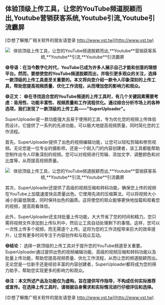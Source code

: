 ## **体验顶级上传工具，让您的YouTube频道脱颖而出,**Youtube**营销获客系统,**Youtube**引流,**Youtube**引流霸屏**

[😍想了解推广相关软件的朋友请登录 http://www.vst.tw](http://www.vst.tw)

 <center><img src="https://vst.tw/MP4/tuiguang/png/0.png" alt="体验顶级上传工具，让您的YouTube频道脱颖而出,**Youtube**营销获客系统,**Youtube**引流,**Youtube**引流霸屏"></center>

**😄导语：在当今数字化时代，YouTube已成为许多人展示自己才能和创意的理想平台。然而，要想使您的YouTube频道脱颖而出，并吸引更多观众的关注，选择一款顶级的上传工具是至关重要的。本文将向您介绍一款令人印象深刻的上传工具，帮助您提高视频质量、优化工作流程，从而增加您的影响力和观众。**

**😄正文：**
**😄在寻找适合您的YouTube频道的上传工具时，有几个关键因素需要考虑：易用性、功能丰富性、视频质量和工作流程优化。通过综合分析市场上的各种选项，我们发现了一款顶级的上传工具——"SuperUploader"。**

SuperUploader是一款功能强大且易于使用的工具，专为优化您的视频上传体验而设计。它提供了一系列的先进功能，可以极大地提高视频质量，同时简化您的工作流程。

首先，SuperUploader提供了出色的视频编辑功能，让您可以轻松剪辑和修剪视频。无论您是一位专业的摄影师，还是一个刚入门的内容创建者，该工具都能帮助您制作出令人印象深刻的视频。您可以对视频进行剪辑、添加文字、调整颜色和对比度等，从而提高视频质量。

 <center><img src="https://vst.tw/MP4/tuiguang/png/4.png" alt="体验顶级上传工具，让您的YouTube频道脱颖而出,**Youtube**营销获客系统,**Youtube**引流,**Youtube**引流霸屏"></center>

其次，SuperUploader还提供了高级的视频压缩和转码功能，确保您上传的视频在YouTube上加载速度快且质量出色。它使用先进的压缩算法，可以将视频大小减小到最低限度，同时保持出色的画质。这将使您的观众能够更快地加载和观看您的视频，提高观看体验。

此外，SuperUploader还支持批量上传功能，大大节省了您的时间和精力。您只需将视频文件添加到上传队列中，然后让工具自动处理剩下的事情。这样，您可以一次性上传多个视频，而无需逐个上传。这将为您的工作流程带来巨大的效率提升，让您有更多时间专注于内容创作和与观众互动。

**😄结论：**
选择一款顶级的上传工具对于提升您的YouTube频道至关重要。SuperUploader通过提供出色的视频编辑功能、高级的视频压缩和转码功能以及批量上传功能，帮助您提高视频质量、优化工作流程，从而让您的频道脱颖而出。无论您是一位新手还是经验丰富的内容创建者，SuperUploader都将成为您的得力助手，帮助您实现更多的影响力和观众。

**😄注：本文所述产品及功能仅为虚构，旨在提供写作指导，不构成任何实际推荐或宣传。在选择上传工具时，请根据自身需求和实际情况进行仔细评估和选择。**

[😍想了解推广相关软件的朋友请登录 http://www.vst.tw](http://www.vst.tw)



